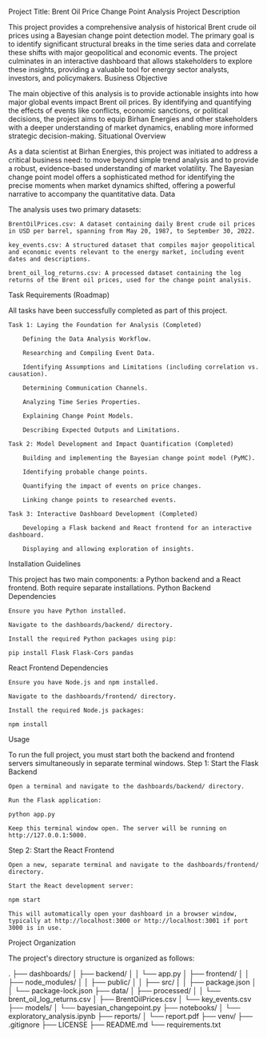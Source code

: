 Project Title: Brent Oil Price Change Point Analysis
Project Description

This project provides a comprehensive analysis of historical Brent crude oil prices using a Bayesian change point detection model. The primary goal is to identify significant structural breaks in the time series data and correlate these shifts with major geopolitical and economic events. The project culminates in an interactive dashboard that allows stakeholders to explore these insights, providing a valuable tool for energy sector analysts, investors, and policymakers.
Business Objective

The main objective of this analysis is to provide actionable insights into how major global events impact Brent oil prices. By identifying and quantifying the effects of events like conflicts, economic sanctions, or political decisions, the project aims to equip Birhan Energies and other stakeholders with a deeper understanding of market dynamics, enabling more informed strategic decision-making.
Situational Overview

As a data scientist at Birhan Energies, this project was initiated to address a critical business need: to move beyond simple trend analysis and to provide a robust, evidence-based understanding of market volatility. The Bayesian change point model offers a sophisticated method for identifying the precise moments when market dynamics shifted, offering a powerful narrative to accompany the quantitative data.
Data

The analysis uses two primary datasets:

    BrentOilPrices.csv: A dataset containing daily Brent crude oil prices in USD per barrel, spanning from May 20, 1987, to September 30, 2022.

    key_events.csv: A structured dataset that compiles major geopolitical and economic events relevant to the energy market, including event dates and descriptions.

    brent_oil_log_returns.csv: A processed dataset containing the log returns of the Brent oil prices, used for the change point analysis.

Task Requirements (Roadmap)

All tasks have been successfully completed as part of this project.

    Task 1: Laying the Foundation for Analysis (Completed)

        Defining the Data Analysis Workflow.

        Researching and Compiling Event Data.

        Identifying Assumptions and Limitations (including correlation vs. causation).

        Determining Communication Channels.

        Analyzing Time Series Properties.

        Explaining Change Point Models.

        Describing Expected Outputs and Limitations.

    Task 2: Model Development and Impact Quantification (Completed)

        Building and implementing the Bayesian change point model (PyMC).

        Identifying probable change points.

        Quantifying the impact of events on price changes.

        Linking change points to researched events.

    Task 3: Interactive Dashboard Development (Completed)

        Developing a Flask backend and React frontend for an interactive dashboard.

        Displaying and allowing exploration of insights.

Installation Guidelines

This project has two main components: a Python backend and a React frontend. Both require separate installations.
Python Backend Dependencies

    Ensure you have Python installed.

    Navigate to the dashboards/backend/ directory.

    Install the required Python packages using pip:

    pip install Flask Flask-Cors pandas

React Frontend Dependencies

    Ensure you have Node.js and npm installed.

    Navigate to the dashboards/frontend/ directory.

    Install the required Node.js packages:

    npm install

Usage

To run the full project, you must start both the backend and frontend servers simultaneously in separate terminal windows.
Step 1: Start the Flask Backend

    Open a terminal and navigate to the dashboards/backend/ directory.

    Run the Flask application:

    python app.py

    Keep this terminal window open. The server will be running on http://127.0.0.1:5000.

Step 2: Start the React Frontend

    Open a new, separate terminal and navigate to the dashboards/frontend/ directory.

    Start the React development server:

    npm start

    This will automatically open your dashboard in a browser window, typically at http://localhost:3000 or http://localhost:3001 if port 3000 is in use.

Project Organization

The project's directory structure is organized as follows:

.
├── dashboards/
│   ├── backend/
│   │   └── app.py
│   ├── frontend/
│   │   ├── node_modules/
│   │   ├── public/
│   │   ├── src/
│   │   ├── package.json
│   │   └── package-lock.json
├── data/
│   ├── processed/
│   │   └── brent_oil_log_returns.csv
│   ├── BrentOilPrices.csv
│   └── key_events.csv
├── models/
│   └── bayesian_changepoint.py
├── notebooks/
│   └── exploratory_analysis.ipynb
├── reports/
│   └── report.pdf
├── venv/
├── .gitignore
├── LICENSE
├── README.md
└── requirements.txt
